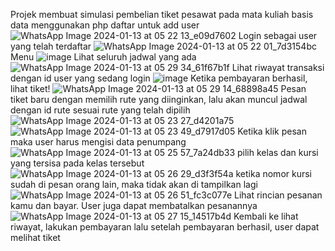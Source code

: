 Projek membuat simulasi pembelian tiket pesawat pada mata kuliah basis data menggunakan php
daftar untuk add user 
![WhatsApp Image 2024-01-13 at 05 22 13_e09d7602](https://github.com/Ersamey/Basisdata_TiketPenerbangan/assets/134057847/7d28eebe-ea70-4594-ac14-c51646c023e5)
Login sebagai user yang telah terdaftar
![WhatsApp Image 2024-01-13 at 05 22 01_7d3154bc](https://github.com/Ersamey/Basisdata_TiketPenerbangan/assets/134057847/8a87a330-b0dd-43be-a849-5f7f3677b216)
Menu
![image](https://github.com/Ersamey/Basisdata_TiketPenerbangan/assets/134057847/0da69b3c-f1f5-435a-bbc1-9fe13bfc41d0)
Lihat seluruh jadwal yang ada
![WhatsApp Image 2024-01-13 at 05 29 34_61f67b1f](https://github.com/Ersamey/Basisdata_TiketPenerbangan/assets/134057847/d2cacf84-91ad-4c00-95de-6364208cf6f3)
Lihat riwayat transaksi dengan id user yang sedang login
![image](https://github.com/Ersamey/Basisdata_TiketPenerbangan/assets/134057847/8a5478e3-5d4c-4533-b2c9-4dd8cf354ec4)
Ketika pembayaran berhasil, lihat tiket!
![WhatsApp Image 2024-01-13 at 05 29 14_68898a45](https://github.com/Ersamey/Basisdata_TiketPenerbangan/assets/134057847/0f299f0c-3d28-4e28-bb5d-e10f735f7c0d)
Pesan tiket baru dengan memilih rute yang diinginkan, lalu akan muncul jadwal dengan id rute sesuai rute yang telah dipilih
![WhatsApp Image 2024-01-13 at 05 23 27_d4201a75](https://github.com/Ersamey/Basisdata_TiketPenerbangan/assets/134057847/8bf001ec-8dbe-4300-afc0-19c09e075169)
![WhatsApp Image 2024-01-13 at 05 23 49_d7917d05](https://github.com/Ersamey/Basisdata_TiketPenerbangan/assets/134057847/f82ac77e-3a78-4660-b17c-d5ad9bcdd942)
Ketika klik pesan maka user harus mengisi data penumpang
![WhatsApp Image 2024-01-13 at 05 25 57_7a24db33](https://github.com/Ersamey/Basisdata_TiketPenerbangan/assets/134057847/24da3630-58f9-4773-8756-f8f1f4efcba7)
pilih kelas dan kursi yang tersisa pada kelas tersebut
![WhatsApp Image 2024-01-13 at 05 26 29_d3f3f54a](https://github.com/Ersamey/Basisdata_TiketPenerbangan/assets/134057847/ed6c4688-349d-433f-adfa-a1863f104d3e)
ketika nomor kursi sudah di pesan orang lain, maka tidak akan di tampilkan lagi 
![WhatsApp Image 2024-01-13 at 05 26 51_fc3c077e](https://github.com/Ersamey/Basisdata_TiketPenerbangan/assets/134057847/6197b39d-1233-48d9-a0c4-f704baec9fda)
Lihat rincian pesanan kamu dan bayar. User juga dapat membatalkan pesanannya
![WhatsApp Image 2024-01-13 at 05 27 15_14517b4d](https://github.com/Ersamey/Basisdata_TiketPenerbangan/assets/134057847/84593df8-14c4-4ad4-a83b-8fd943fa1134)
Kembali ke lihat riwayat, lakukan pembayaran lalu setelah pembayaran berhasil, user dapat melihat tiket
